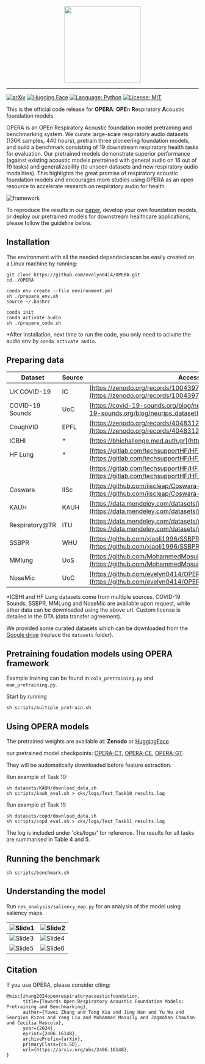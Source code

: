 <div align="center">
  <a href="https://github.com/evelyn0414/OPERA"> <img width="200px" height="200px" src="https://github.com/evelyn0414/OPERA/assets/61721952/6d17e3e7-5b3f-4e0b-991a-1cc02c5434dc"></a>
</div>


-----------------------------------------
[![arXiv](https://img.shields.io/badge/arXiv-2406.16148-b31b1b.svg)](https://arxiv.org/abs/2406.16148)
[![Hugging Face](https://img.shields.io/badge/Hugging%20Face-Model-yellow?logo=huggingface&logoColor=yellow)](https://huggingface.co/evelyn0414/OPERA)
[![Language: Python](https://img.shields.io/badge/language-Python%203.10%2B-green?logo=python&logoColor=green)](https://www.python.org)
[![License: MIT](https://img.shields.io/badge/License-MIT-yellow.svg)](https://opensource.org/licenses/MIT)



This is the official code release for **OPERA**: **OPE**n **R**espiratory **A**coustic foundation models.

OPERA is an OPEn Respiratory Acoustic foundation model pretraining and benchmarking system. We curate large-scale respiratory audio datasets (136K samples, 440 hours), pretrain three pioneering foundation models, and build a benchmark consisting of 19 downstream respiratory health tasks for evaluation. Our pretrained models demonstrate superior performance (against existing acoustic models pretrained with general audio on 16 out of 19 tasks) and generalizability (to unseen datasets and new respiratory audio modalities). This highlights the great promise of respiratory acoustic foundation models and encourages more studies using OPERA as an open resource to accelerate research on respiratory audio for health.

![framework](https://github.com/evelyn0414/OPERA/assets/61721952/30c6ed72-1720-4c2e-9351-79d48f03d3a4)


To reproduce the results in our [paper](), develop your own foundation models, or deploy our pretrained models for downstream healthcare applications, please follow the guideline below.


## Installation

The environment with all the needed dependeciescan be easily created on a Linux machine by running:
```
git clone https://github.com/evelyn0414/OPERA.git
cd ./OPERA

conda env create --file environment.yml
sh ./prepare_env.sh
source ~/.bashrc

conda init
conda activate audio
sh ./prepare_code.sh
```

*After installation, next time to run the code, you only need to acivate the audio env by `conda activate audio`.



## Preparing data

| Dataset                                  | Source | Access                                                       | License        |
| ---------------------------------------- | ------ | ------------------------------------------------------------ | -------------- |
| UK COVID-19      | IC     | [https://zenodo.org/records/10043978](https://zenodo.org/records/10043978) | OGL 3.0        |
| COVID-19 Sounds      | UoC    | [https://covid-19-sounds.org/blog/neurips_dataset](https://covid-19-sounds.org/blog/neurips_dataset) | Custom license |
| CoughVID      | EPFL   | [https://zenodo.org/records/4048312](https://zenodo.org/records/4048312) | CC BY 4.0      |
| ICBHI                | *      | [https://bhichallenge.med.auth.gr](https://bhichallenge.med.auth.gr) | CC0            |
| HF Lung    | *      | [https://gitlab.com/techsupportHF/HF_Lung_V1](https://gitlab.com/techsupportHF/HF_Lung_V1) | CC BY-NC 4.0   |
|                                          |        | [https://gitlab.com/techsupportHF/HF_Lung_V1_IP](https://gitlab.com/techsupportHF/HF_Lung_V1_IP) |                |
| Coswara   | IISc   | [https://github.com/iiscleap/Coswara-Data](https://github.com/iiscleap/Coswara-Data) | CC BY 4.0      |
| KAUH           | KAUH   | [https://data.mendeley.com/datasets/jwyy9np4gv/3](https://data.mendeley.com/datasets/jwyy9np4gv/3) | CC BY 4.0      |
| Respiratory@TR | ITU    | [https://data.mendeley.com/datasets/p9z4h98s6j/1](https://data.mendeley.com/datasets/p9z4h98s6j/1) | CC BY 4.0      |
| SSBPR              | WHU    | [https://github.com/xiaoli1996/SSBPR](https://github.com/xiaoli1996/SSBPR) | CC BY 4.0      |
| MMlung               | UoS    | [https://github.com/MohammedMosuily/mmlung](https://github.com/MohammedMosuily/mmlung) | Custom license |
| NoseMic      | UoC    | [https://github.com/evelyn0414/OPERA/tree/main/datasets/nosemic](https://github.com/evelyn0414/OPERA/tree/main/datasets/nosemic)                                                           | Custom license |

*ICBHI and HF Lung datasets come from multiple sources. COVID-19 Sounds, SSBPR, MMLung and NoseMic are available upon request, while other data can be downloaded using the above url. Custom license is detailed in the DTA (data transfer agreement).

We provided some curated datasets which can be downloaded from the [Google drive]() (replace the `datasets` folder). 


## Pretraining foudation models using OPERA framework

Example training can be found in  `cola_pretraining.py` and `mae_pretraining.py`.

Start by running 

```
sh scripts/multiple_pretrain.sh
```

## Using OPERA models

The pretrained weights are available at:
__Zenodo__ or <a href="https://huggingface.co/evelyn0414/OPERA/tree/main" target="_blank"> HuggingFace </a>


our pretrained model checkpoints:
[OPERA-CT](https://huggingface.co/evelyn0414/OPERA/resolve/main/encoder-operaCT.ckpt?download=true), [OPERA-CE](https://huggingface.co/evelyn0414/OPERA/resolve/main/encoder-operaCE.ckpt?download=true), [OPERA-GT](https://huggingface.co/evelyn0414/OPERA/resolve/main/encoder-operaGT.ckpt?download=true).

They will be audomatically downloaded before feature extraction.

Run example of Task 10:
```
sh datasets/KAUH/download_data.sh
sh scripts/kauh_eval.sh > cks/logs/Test_Task10_results.log
```

Run example of Task 11:
```
sh datasets/copd/download_data.sh
sh scripts/copd_eval.sh > cks/logs/Test_Task11_results.log
```
The log is included under 'cks/logs/' for reference. The results for all tasks are summarised in Table 4 and 5.  
    

## Running the benchmark

 ```
sh scripts/benchmark.sh
```

## Understanding the model 

Run `res_analysis/saliency_map.py` for an analysis of the model using saliency maps.

|![Slide1](https://github.com/user-attachments/assets/ce83bdd8-943d-4dce-9bb1-1b2431cf9afd) | ![Slide2](https://github.com/user-attachments/assets/4689faad-d9ba-49ed-8248-561d64213362)|
|-------|-----------|
|![Slide3](https://github.com/user-attachments/assets/dbb9e910-05a8-4aaa-968e-8ffa79bf5869)|![Slide4](https://github.com/user-attachments/assets/19d31c45-27da-44f1-9974-06a213c03790)|
|![Slide5](https://github.com/user-attachments/assets/dcf72afd-07ed-4f80-b24a-96596a5f6136)|![Slide6](https://github.com/user-attachments/assets/89e8b4f4-68cb-4d37-8eed-0ca9843d17e7) |

## Citation

If you use OPERA, please consider citing:

```
@misc{zhang2024openrespiratoryacousticfoundation,
      title={Towards Open Respiratory Acoustic Foundation Models: Pretraining and Benchmarking}, 
      author={Yuwei Zhang and Tong Xia and Jing Han and Yu Wu and Georgios Rizos and Yang Liu and Mohammed Mosuily and Jagmohan Chauhan and Cecilia Mascolo},
      year={2024},
      eprint={2406.16148},
      archivePrefix={arXiv},
      primaryClass={cs.SD},
      url={https://arxiv.org/abs/2406.16148}, 
}
```
